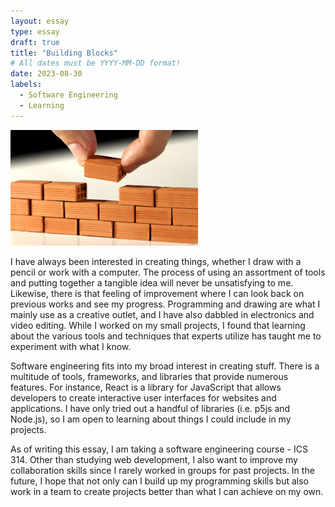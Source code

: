 ```yaml
---
layout: essay
type: essay
draft: true
title: "Building Blocks"
# All dates must be YYYY-MM-DD format!
date: 2023-08-30
labels:
  - Software Engineering
  - Learning
---
```


<img width="300px" class="rounded float-start pe-4" src="../img/building-blocks/building-blocks.jpeg">

I have always been interested in creating things, whether I draw with a pencil or work with a computer. The process of using an assortment of tools and putting together a tangible idea will never be unsatisfying to me. Likewise, there is that feeling of improvement where I can look back on previous works and see my progress. Programming and drawing are what I mainly use as a creative outlet, and I have also dabbled in electronics and video editing. While I worked on my small projects, I found that learning about the various tools and techniques that experts utilize has taught me to experiment with what I know.

Software engineering fits into my broad interest in creating stuff. There is a multitude of tools, frameworks, and libraries that provide numerous features. For instance, React is a library for JavaScript that allows developers to create interactive user interfaces for websites and applications. I have only tried out a handful of libraries (i.e. p5js and Node.js), so I am open to learning about things I could include in my projects. 

As of writing this essay, I am taking a software engineering course - ICS 314. Other than studying web development, I also want to improve my collaboration skills since I rarely worked in groups for past projects. In the future, I hope that not only can I build up my programming skills but also work in a team to create projects better than what I can achieve on my own. 
